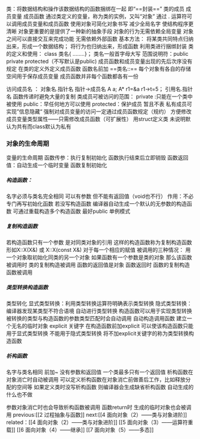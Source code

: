 类：将数据结构和操作该数据结构的函数捆绑在一起 即“==封装==”
		类的成员
			成员变量
			成员函数
	通过类定义的变量，称为类的实例，又叫“对象”
	通过 . 运算符可以调用成员变量和成员函数
	使用对象可简化对象书写
		减少全局名字
		使结构程序更清晰
	对象更重要的是提供了一种新的抽象手段
		对象的行为无需依赖全局变量
		对象之间可以直接交互来完成功能 无需依赖外部函数
	基本方法：
		将某类共同特点归纳出来，形成一个数据结构；
		将行为也归纳出来，形成函数
		利用类进行捆绑封装
类的定义和使用：
	class 类名{ ........}； 类名一般首字母大写
	范围说明符：public private protected（不写默认是public)
	成员函数和成员变量出现的先后次序没有规定 
	在类的定义外定义成员函数 函数名前加 ==类名::==
	每个对象有各自的存储空间用于保存成员变量
	成员函数并非每个函数都各有一份

访问成员名 ：
	对象名.指针名
	指针->成员名
		A a;
		A* r1=&a
		r1->t=5；
	引用名.指针名
		函数传递时避免大量的复制
类成员可被访问的范围：
	private :只能在一个类中被使用
	public：早任何地方可以使用
	protected：保护成员 暂且不表
	私有成员可实现”信息隐藏“
		强制对成员变量的访问一定通过成员函数规定（规约）
		方便修改成员变量类型属性——只需修改成员函数（可扩展性）
用struct定义类 未说明默认为共有而class默认为私有

### 对象的生命周期

变量的生命周期
	函数传参：执行复制初始化 函数执行结束后立即销毁
	函数返回值：自动生成一个临时变量 函数复制初始化
##### 构造函数：
名字必须与类名完全相同 可以有参数 但不能有返回值（void也不行）
作用：不必专门再写初始化函数 
若没写构造函数 编译器自动生成一个默认的无参数的构造函数
可通过重载构造多个构造函数
最好public
单例模式
##### 复制构造函数
若构造函数只有一个参数 是对同类对象的引用 这样的构造函数称为复制构造函数
形如X::X(X&) 或 X::X(const X&)
对于每一个相应的赋值
被调用的三种情况：
	用一个对象取初始化同类的另一个对象
	如果函数有一个参数是类的对象 那么该函数被调用时 类的复制构造被调用
	函数的返回值是对象 函数返回时 函数的复制构造函数被调用
##### 类型转换构造函数
类型转化
	显式类型转换：利用类型转换运算符明确表示类型转换
	隐式类型转换：编译器发现某类型不符合语境 自动进行类型转换
构造函数可以用于实现类型转换 
	被转换的类型与构造函数的参数类型匹配时会自动调用
	自动构造调用函数 建立一个无名的临时对象
explicit 关键字
	在构造函数前加explicit 可以使该构造函数只能用于显式类型转换 不能用于隐式类型转换
将不加explicit关键字的称为类型转换构造函数

##### 析构函数
名字与类名相同 前加~
	没有参数和返回值 
	一个类最多只有一个返回值
析构函数在对象消亡时自动被调用
	可以定义析构函数在对象消亡前做善后工作，比如释放分配的空间等
如果定义类时没写析构函数 则编译器会生成缺省析构函数
	自动生成的什么也不做

参数对象消亡时也会导致析构函数被调用
函数return时 生成的临时对象也会被调用
previous:[[2 过程抽象与函数]]
next:[[4 面向对象（2）——类与对象进阶]]
related：[[4 面向对象（2）——类与对象进阶]]  [[5 面向对象（3）——运算符重载]]  [[6 面向对象（4）——继承]]   [[7 面向对象（5）——多态]]